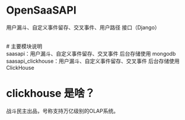 # OpenSaaSAPI
用户漏斗、自定义事件留存、交叉事件、用户路径 接口（Django）

<br>
# 主要模块说明<br>
saasapi：用户漏斗、自定义事件留存、交叉事件 后台存储使用 mongodb<br>
saasapi_clickhouse：用户漏斗、自定义事件留存、交叉事件 后台存储使用 ClickHouse<br>

# clickhouse 是啥？<br>
战斗民主出品，号称支持万亿级别的OLAP系统。
